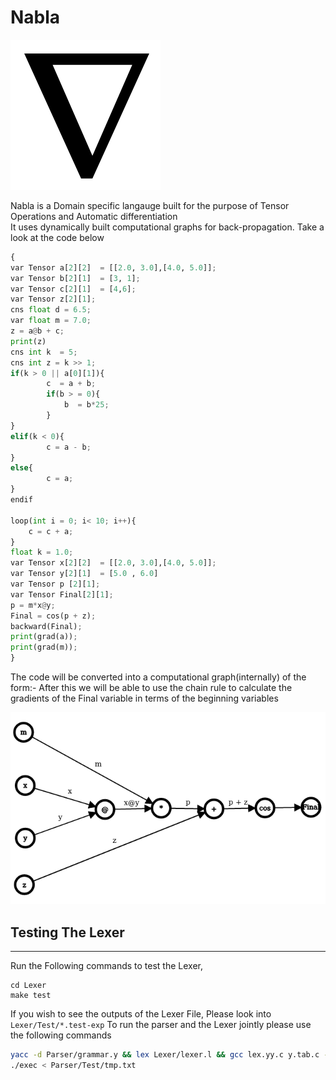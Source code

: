 # Nabla

![alt text](Whitepaper/images/nabla.png)

Nabla is a Domain specific langauge built for the purpose of Tensor Operations and Automatic differentiation
<br>
It uses dynamically built computational graphs for back-propagation.
Take a look at the code below

```python
{
var Tensor a[2][2]  = [[2.0, 3.0],[4.0, 5.0]];
var Tensor b[2][1]  = [3, 1];
var Tensor c[2][1]  = [4,6];
var Tensor z[2][1];
cns float d = 6.5;
var float m = 7.0;
z = a@b + c;
print(z)
cns int k  = 5;
cns int z = k >> 1;
if(k > 0 || a[0][1]){  
        c  = a + b;
        if(b > = 0){
            b  = b*25;
        }
}
elif(k < 0){
        c = a - b;
}
else{
        c = a;
}
endif

loop(int i = 0; i< 10; i++){
    c = c + a;
}
float k = 1.0; 
var Tensor x[2][2]  = [[2.0, 3.0],[4.0, 5.0]];
var Tensor y[2][1]  = [5.0 , 6.0]
var Tensor p [2][1];
var Tensor Final[2][1];
p = m*x@y;
Final = cos(p + z);
backward(Final);
print(grad(a));
print(grad(m));
}
```

The code will be converted into a computational graph(internally) of the form:-
After this we will be able to use the chain rule to calculate the gradients of the Final variable in terms of the beginning variables

![alt text](Whitepaper/images/comp-graph.png)

## Testing The Lexer

---

Run the Following commands to test the Lexer,
```console
cd Lexer
make test
```
If you wish to see the outputs of the Lexer File, Please look into  `Lexer/Test/*.test-exp` 
To run the parser and the Lexer jointly please use the following commands 

```bash
yacc -d Parser/grammar.y && lex Lexer/lexer.l && gcc lex.yy.c y.tab.c -o exec 
./exec < Parser/Test/tmp.txt   
```